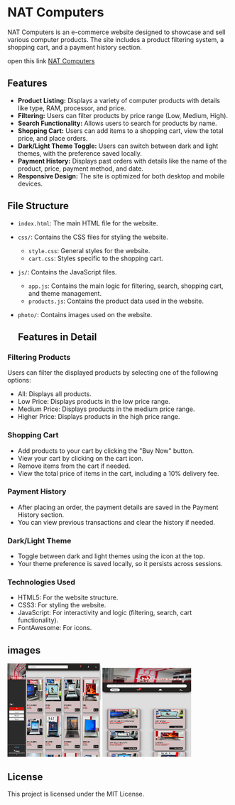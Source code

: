 # NAT Computers

NAT Computers is an e-commerce website designed to showcase and sell various computer products. The site includes a product filtering system, a shopping cart, and a payment history section.</br>

open this link <a href="https://kene19.github.io/computer-shopping/">NAT Computers</a>
## Features

- **Product Listing:** Displays a variety of computer products with details like type, RAM, processor, and price.
- **Filtering:** Users can filter products by price range (Low, Medium, High).
- **Search Functionality:** Allows users to search for products by name.
- **Shopping Cart:** Users can add items to a shopping cart, view the total price, and place orders.
- **Dark/Light Theme Toggle:** Users can switch between dark and light themes, with the preference saved locally.
- **Payment History:** Displays past orders with details like the name of the product, price, payment method, and date.
- **Responsive Design:** The site is optimized for both desktop and mobile devices.

## File Structure

- `index.html`: The main HTML file for the website.
- `css/`: Contains the CSS files for styling the website.
  - `style.css`: General styles for the website.
  - `cart.css`: Styles specific to the shopping cart.
- `js/`: Contains the JavaScript files.
  - `app.js`: Contains the main logic for filtering, search, shopping cart, and theme management.
  - `products.js`: Contains the product data used in the website.
- `photo/`: Contains images used on the website.
  
  ## Features in Detail

 ### Filtering Products
Users can filter the displayed products by selecting one of the following options:

- All: Displays all products.
- Low Price: Displays products in the low price range.
- Medium Price: Displays products in the medium price range.
- Higher Price: Displays products in the high price range.
  
### Shopping Cart

- Add products to your cart by clicking the "Buy Now" button.
- View your cart by clicking on the cart icon.
- Remove items from the cart if needed.
- View the total price of items in the cart, including a 10% delivery fee.
  
### Payment History

- After placing an order, the payment details are saved in the Payment History section.
- You can view previous transactions and clear the history if needed.

### Dark/Light Theme
- Toggle between dark and light themes using the icon at the top.
- Your theme preference is saved locally, so it persists across sessions.

### Technologies Used

- HTML5: For the website structure.
- CSS3: For styling the website.
- JavaScript: For interactivity and logic (filtering, search, cart functionality).
- FontAwesome: For icons.

## images
<img src="./photo/pc.png" alt="Logo" title="computer size" width="210" height="210">
<img src="./photo/phone.png" alt="Logo" title="phone size" width="200" height="200">

## License

This project is licensed under the MIT License.
